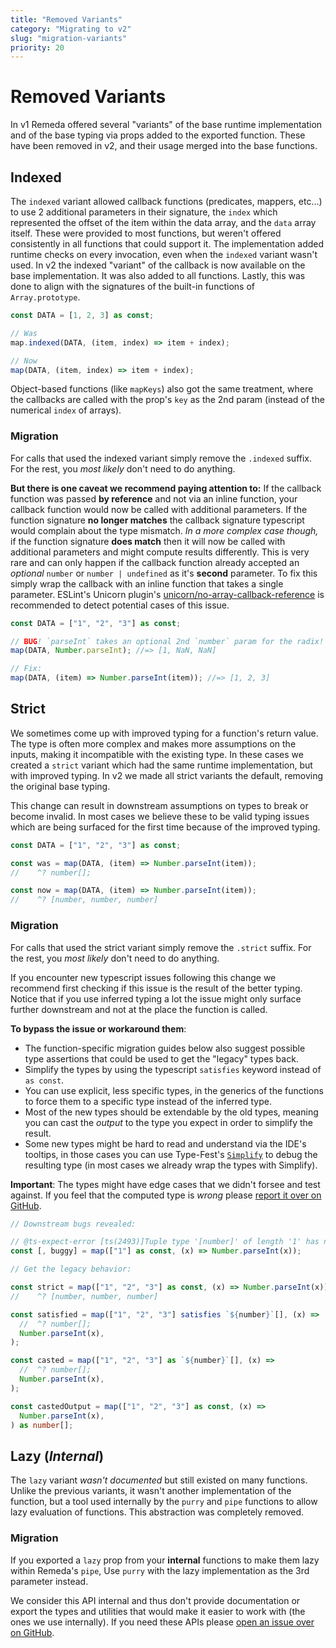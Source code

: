 ```yaml
---
title: "Removed Variants"
category: "Migrating to v2"
slug: "migration-variants"
priority: 20
---
```


# Removed Variants

In v1 Remeda offered several "variants" of the base runtime implementation and
of the base typing via props added to the exported function. These have been
removed in v2, and their usage merged into the base functions.

## Indexed

The `indexed` variant allowed callback functions (predicates, mappers, etc...)
to use 2 additional parameters in their signature, the `index` which represented
the offset of the item within the data array, and the `data` array itself. These
were provided to most functions, but weren't offered consistently in all
functions that could support it. The implementation added runtime checks on
every invocation, even when the `indexed` variant wasn't used. In v2 the indexed
"variant" of the callback is now available on the base implementation. It was
also added to all functions. Lastly, this was done to align with the signatures
of the built-in functions of `Array.prototype`.

```ts
const DATA = [1, 2, 3] as const;

// Was
map.indexed(DATA, (item, index) => item + index);

// Now
map(DATA, (item, index) => item + index);
```

Object-based functions (like `mapKeys`) also got the same treatment, where
the callbacks are called with the prop's `key` as the 2nd param (instead of the
numerical `index` of arrays).

### Migration

For calls that used the indexed variant simply remove the `.indexed` suffix. For
the rest, you _most likely_ don't need to do anything.

**But there is one caveat we recommend paying attention to:** If the callback
function was passed **by reference** and not via an inline function, your
callback function would now be called with additional parameters. If the
function signature **no longer matches** the callback signature typescript would
complain about the type mismatch. _In a more complex case though,_ if the
function signature **does match** then it will now be called with additional
parameters and might compute results differently. This is very rare and can only
happen if the callback function already accepted an _optional_ `number` or
`number | undefined` as it's **second** parameter. To fix this simply wrap the
callback with an inline function that takes a single parameter. ESLint's Unicorn
plugin's [unicorn/no-array-callback-reference](https://github.com/sindresorhus/eslint-plugin-unicorn/blob/main/docs/rules/no-array-callback-reference.md) is recommended to detect potential cases
of this issue.

```ts
const DATA = ["1", "2", "3"] as const;

// BUG! `parseInt` takes an optional 2nd `number` param for the radix!
map(DATA, Number.parseInt); //=> [1, NaN, NaN]

// Fix:
map(DATA, (item) => Number.parseInt(item)); //=> [1, 2, 3]
```

## Strict

We sometimes come up with improved typing for a function's return value. The
type is often more complex and makes more assumptions on the inputs, making it
incompatible with the existing type. In these cases we created a `strict`
variant which had the same runtime implementation, but with improved typing. In
v2 we made all strict variants the default, removing the original base typing.

This change can result in downstream assumptions on types to break or become
invalid. In most cases we believe these to be valid typing issues which are
being surfaced for the first time because of the improved typing.

```ts
const DATA = ["1", "2", "3"] as const;

const was = map(DATA, (item) => Number.parseInt(item));
//    ^? number[];

const now = map(DATA, (item) => Number.parseInt(item));
//    ^? [number, number, number]
```

### Migration

For calls that used the strict variant simply remove the `.strict` suffix. For
the rest, you _most likely_ don't need to do anything.

If you encounter new typescript issues following this change we recommend first
checking if this issue is the result of the better typing. Notice that if you
use inferred typing a lot the issue might only surface further downstream and
not at the place the function is called.

**To bypass the issue or workaround them**:

- The function-specific migration guides below also suggest possible type
  assertions that could be used to get the "legacy" types back.
- Simplify the types by using the typescript `satisfies` keyword instead of
  `as const`.
- You can use explicit, less specific types, in the generics of the functions to
  force them to a specific type instead of the inferred type.
- Most of the new types should be extendable by the old types, meaning you can
  cast the _output_ to the type you expect in order to simplify the result.
- Some new types might be hard to read and understand via the IDE's tooltips, in
  those cases you can use Type-Fest's [`Simplify`](https://github.com/sindresorhus/type-fest/blob/main/source/simplify.d.ts)
  to debug the resulting type (in most cases we already wrap the types with
  Simplify).

**Important**: The types might have edge cases that we didn't forsee and test
against. If you feel that the computed type is _wrong_ please [report it over on
GitHub](https://github.com/remeda/remeda/issues).

```ts
// Downstream bugs revealed:

// @ts-expect-error [ts(2493)]Tuple type '[number]' of length '1' has no element at index '1'.
const [, buggy] = map(["1"] as const, (x) => Number.parseInt(x));

// Get the legacy behavior:

const strict = map(["1", "2", "3"] as const, (x) => Number.parseInt(x));
//    ^? [number, number, number]

const satisfied = map(["1", "2", "3"] satisfies `${number}`[], (x) =>
  //  ^? number[];
  Number.parseInt(x),
);

const casted = map(["1", "2", "3"] as `${number}`[], (x) =>
  //  ^? number[];
  Number.parseInt(x),
);

const castedOutput = map(["1", "2", "3"] as const, (x) =>
  Number.parseInt(x),
) as number[];
```

## Lazy (_Internal_)

The `lazy` variant _wasn't documented_ but still existed on many functions.
Unlike the previous variants, it wasn't another implementation of the function,
but a tool used internally by the `purry` and `pipe` functions to allow lazy
evaluation of functions. This abstraction was completely removed.

### Migration

If you exported a `lazy` prop from your **internal** functions to make them lazy
within Remeda's `pipe`, Use `purry` with the lazy implementation as the 3rd
parameter instead.

We consider this API internal and thus don't provide documentation or export
the types and utilities that would make it easier to work with (the ones we use
internally). If you need these APIs please [open an issue over on GitHub](https://github.com/remeda/remeda/issues).
